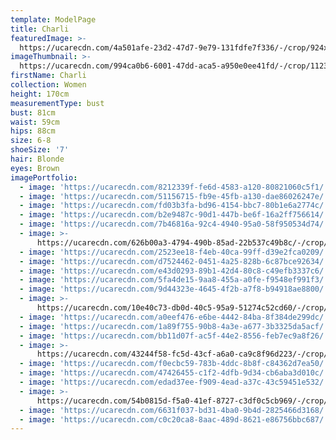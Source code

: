 ```yaml
---
template: ModelPage
title: Charli
featuredImage: >-
  https://ucarecdn.com/4a501afe-23d2-47d7-9e79-131fdfe7f336/-/crop/924x536/0,89/-/preview/
imageThumbnail: >-
  https://ucarecdn.com/994ca0b6-6001-47dd-aca5-a950e0ee41fd/-/crop/1123x1590/65,0/-/preview/
firstName: Charli
collection: Women
height: 170cm
measurementType: bust
bust: 81cm
waist: 59cm
hips: 88cm
size: 6-8
shoeSize: '7'
hair: Blonde
eyes: Brown
imagePortfolio:
  - image: 'https://ucarecdn.com/8212339f-fe6d-4583-a120-80821060c5f1/'
  - image: 'https://ucarecdn.com/51156715-fb9e-45fb-a130-dae86026247e/'
  - image: 'https://ucarecdn.com/fd03b3fa-bd96-4154-bbc7-80b1e6a2774c/'
  - image: 'https://ucarecdn.com/b2e9487c-90d1-447b-be6f-16a2ff756614/'
  - image: 'https://ucarecdn.com/7b46816a-92c4-4940-95a0-58f950534d74/'
  - image: >-
      https://ucarecdn.com/626b00a3-4794-490b-85ad-22b537c49b8c/-/crop/1782x1376/0,191/-/preview/-/rotate/90/
  - image: 'https://ucarecdn.com/2523ee18-f4eb-40ca-99ff-d39e2fca0209/'
  - image: 'https://ucarecdn.com/d7524462-0451-4a25-828b-6c87bce92634/'
  - image: 'https://ucarecdn.com/e43d0293-89b1-42d4-80c8-c49efb3337c6/'
  - image: 'https://ucarecdn.com/5fa4de15-9aa8-455a-a0fe-f9548ef991f3/'
  - image: 'https://ucarecdn.com/9d44323e-4645-4f2b-a7f8-b94918ae8800/'
  - image: >-
      https://ucarecdn.com/10e40c73-db0d-40c5-95a9-51274c52cd60/-/crop/1066x1576/29,117/-/preview/
  - image: 'https://ucarecdn.com/a0eef476-e6be-4442-84ba-8f384de299dc/'
  - image: 'https://ucarecdn.com/1a89f755-90b8-4a3e-a677-3b3325da5acf/'
  - image: 'https://ucarecdn.com/bb11d07f-ac5f-44e2-8556-feb7ec9a8f26/'
  - image: >-
      https://ucarecdn.com/43244f58-fc5d-43cf-a6a0-ca9c8f96d223/-/crop/1514x2701/0,845/-/preview/
  - image: 'https://ucarecdn.com/f0ecbc59-783b-4ddc-8b8f-c84362d7ea50/'
  - image: 'https://ucarecdn.com/47426455-c1f2-4dfb-9d34-cb6aba3d010c/'
  - image: 'https://ucarecdn.com/edad37ee-f909-4ead-a37c-43c59451e532/'
  - image: >-
      https://ucarecdn.com/54b0815d-f5a0-41ef-8727-c3df0c5cb969/-/crop/964x1116/114,635/-/preview/
  - image: 'https://ucarecdn.com/6631f037-bd31-4ba0-9b4d-2825466d3168/'
  - image: 'https://ucarecdn.com/c0c20ca8-8aac-489d-8621-e86756bbc687/'
---
```


